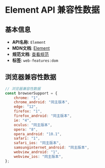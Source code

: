 # Element API 兼容性数据

## 基本信息

- **API名称**: `Element`
- **MDN文档**: [Element](https://developer.mozilla.org/docs/Web/API/Element)
- **规范文档**: [查看规范](https://dom.spec.whatwg.org/#interface-element,https://w3c.github.io/pointerevents/#extensions-to-the-element-interface,https://fullscreen.spec.whatwg.org/#api,https://w3c.github.io/DOM-Parsing/#extensions-to-the-element-interface,https://drafts.csswg.org/cssom-view/#extension-to-the-element-interface)
- **标签**: `web-features:dom`

## 浏览器兼容性数据

```javascript
// 浏览器兼容性数据
const browserSupport = {
    chrome: "1",
    chrome_android: "同主版本",
    edge: "12",
    firefox: "1",
    firefox_android: "同主版本",
    ie: "4",
    oculus: "同主版本",
    opera: "8",
    opera_android: "10.1",
    safari: "1",
    safari_ios: "同主版本",
    samsunginternet_android: "同主版本",
    webview_android: "1",
    webview_ios: "同主版本",
};

```

